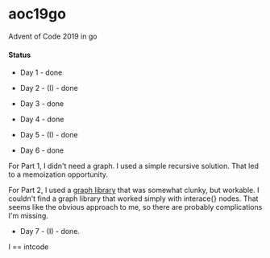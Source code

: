 # aoc19go
Advent of Code 2019 in go

#### Status

* Day 1 - done

* Day 2 - (I) - done

* Day 3 - done

* Day 4 - done

* Day 5 - (I) - done

* Day 6 - done

For Part 1, I didn't need a graph. I used a simple recursive solution. That led to a memoization opportunity.

For Part 2, I used a [graph library](https://github.com/yourbasic/graph) that was somewhat clunky, but workable. I couldn't find a graph library that worked simply with interace{} nodes. That seems like the obvious approach to me, so there are probably complications I'm missing.

* Day 7 - (I) - done.

I == intcode
